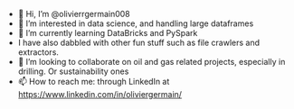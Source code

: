 - 👋 Hi, I’m @olivierrgermain008
- 👀 I’m interested in data science, and handling large dataframes
- 🌱 I’m currently learning DataBricks and PySpark
- I have also dabbled with other fun stuff such as file crawlers and extractors.
- 💞️ I’m looking to collaborate on oil and gas related projects, especially in drilling. Or sustainability ones
- 📫 How to reach me: through LinkedIn at https://www.linkedin.com/in/oliviergermain/

<!---
olivierrgermain008/olivierrgermain008 is a ✨ special ✨ repository because its `README.md` (this file) appears on your GitHub profile.
You can click the Preview link to take a look at your changes.
--->
